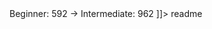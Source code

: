 <snippet>
  <content><![CDATA[
# ${1:rubywarriorProject Name}
This is my solution for the rubywarrior game.
## Levels
Both difficulties where completed, both with an average grade of A for the tower.
There is a file called score on each directory where the results details can be verified.
## How to run
The beginner have all the levels solutions one by one, but the intermediate runs directly on Epic Mode.
## Scores
   -> Beginner: 592
   -> Intermediate: 962
]]></content>
  <tabTrigger>readme</tabTrigger>
</snippet>


